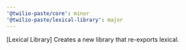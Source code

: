 ```yaml
---
'@twilio-paste/core': minor
'@twilio-paste/lexical-library': major
---
```


[Lexical Library] Creates a new library that re-exports lexical.
